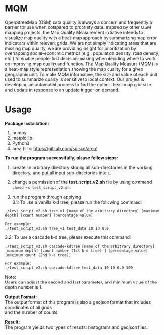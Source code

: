 # MQM

OpenStreetMap (OSM) data quality is always a concern and frequently a barrier for use when compared to propriety data. Inspired by other OSM mapping projects, the Map Quality Measurement initiative intends to visualize map quality with a heat-map approach by summarizing map error indicators within relevant grids. We are not simply indicating areas that are missing map quality, we are providing insight for prioritization by overlapping social-economic metrics (e.g., population density, road density, etc.) to enable people-first decision-making when deciding where to work on improving map quality and function. The Map Quality Measure (MQM) is a heat-map style representation showing the map quality for a given geographic unit. To make MQM informative, the size and value of each unit used to summarize quality is sensitive to local context. Our project is developing an automated process to find the optimal heat-map grid size and update in response to an update trigger on demand.

# Usage
**Package Installation:** <br />
1. numpy
2. matplotlib
3. Python3
4. area (link: https://github.com/scisco/area)

**To run the program successifully, please follow steps:** <br />
1. create an arbitrary directory storing all sub-directories in the working directory, and put all input sub-directories into it. <br />

2. change a permission of the **test_script_v2.sh** file by using command `chmod +x test_script_v2.sh`. <br />

3. run the program through applying<br />
   3.1: To use a vanilla k-d tree, please run the following command:
   
```
./test_script_v2.sh tree_v1 [name of the arbitrary directory] [maximum depth] [count number] [percentage value]

For example:
./test_script_v2.sh tree_v1 test_data 10 10 0.9
```

   3.2: To use a cascade k-d tree, please execute this command:
   
```
./test_script_v2.sh cascade-kdtree [name of the arbitrary directory] [maximum depth] [count number (1st k-d tree) ] [percentage value] [maximum count (2nd k-d tree)]

For example:
./test_script_v2.sh cascade-kdtree test_data 10 10 0.9 100
```

Note: <br />
Users can adjust the second and last parameter, and minimum value of the depth number is 1. <br />

**Output Format:** <br />
The output format of this program is also a geojson format that includes coordinates of all grids <br />
and the number of counts.

**Result:** <br />
The program yields two types of results: histograms and geojson files.
